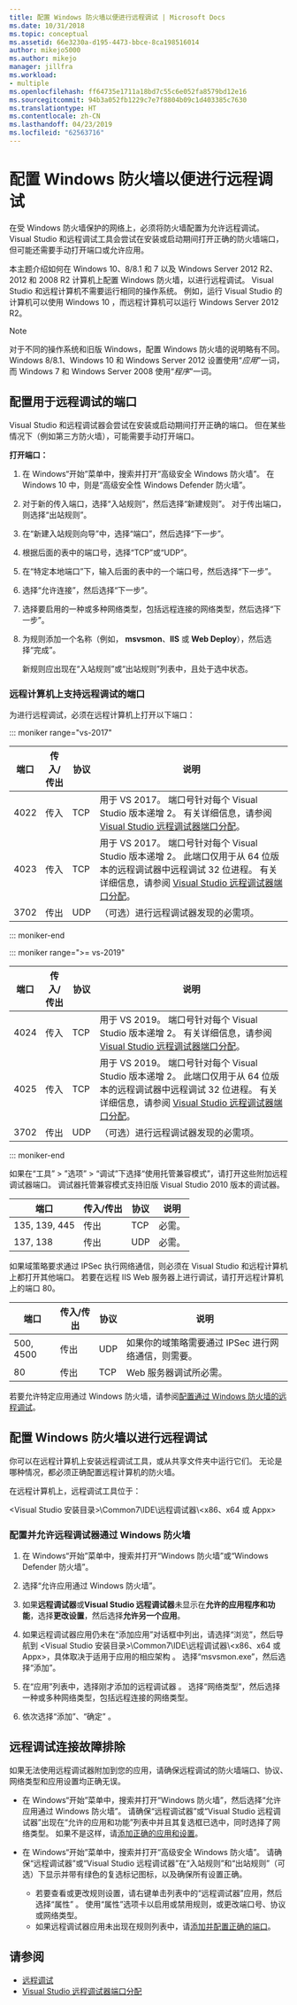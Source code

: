 ```yaml
---
title: 配置 Windows 防火墙以便进行远程调试 | Microsoft Docs
ms.date: 10/31/2018
ms.topic: conceptual
ms.assetid: 66e3230a-d195-4473-bbce-8ca198516014
author: mikejo5000
ms.author: mikejo
manager: jillfra
ms.workload:
- multiple
ms.openlocfilehash: ff64735e1711a18bd7c55c6e052fa8579bd12e16
ms.sourcegitcommit: 94b3a052fb1229c7e7f8804b09c1d403385c7630
ms.translationtype: HT
ms.contentlocale: zh-CN
ms.lasthandoff: 04/23/2019
ms.locfileid: "62563716"
---
```

# <a name="configure-windows-firewall-for-remote-debugging"></a>配置 Windows 防火墙以便进行远程调试

在受 Windows 防火墙保护的网络上，必须将防火墙配置为允许远程调试。 Visual Studio 和远程调试工具会尝试在安装或启动期间打开正确的防火墙端口，但可能还需要手动打开端口或允许应用。

本主题介绍如何在 Windows 10、8/8.1 和 7 以及 Windows Server 2012 R2、2012 和 2008 R2 计算机上配置 Windows 防火墙，以进行远程调试。 Visual Studio 和远程计算机不需要运行相同的操作系统。 例如，运行 Visual Studio 的计算机可以使用 Windows 10 ，而远程计算机可以运行 Windows Server 2012 R2。

>[!NOTE]
>对于不同的操作系统和旧版 Windows，配置 Windows 防火墙的说明略有不同。 Windows 8/8.1、Windows 10 和 Windows Server 2012 设置使用“*应用*”一词，而 Windows 7 和 Windows Server 2008 使用“*程序*”一词。

## <a name="configure-ports-for-remote-debugging"></a>配置用于远程调试的端口

Visual Studio 和远程调试器会尝试在安装或启动期间打开正确的端口。 但在某些情况下（例如第三方防火墙），可能需要手动打开端口。

**打开端口：**

1. 在 Windows“开始”菜单中，搜索并打开“高级安全 Windows 防火墙”。 在 Windows 10 中，则是“高级安全性 Windows Defender 防火墙”。

1. 对于新的传入端口，选择“入站规则”，然后选择“新建规则”。  对于传出端口，则选择“出站规则”。

1. 在“新建入站规则向导”中，选择“端口”，然后选择“下一步”。  

1. 根据后面的表中的端口号，选择“TCP”或“UDP”。 

1. 在“特定本地端口”下，输入后面的表中的一个端口号，然后选择“下一步”。 

1. 选择“允许连接”，然后选择“下一步”。 

1. 选择要启用的一种或多种网络类型，包括远程连接的网络类型，然后选择“下一步”。

1. 为规则添加一个名称（例如， **msvsmon**、**IIS** 或 **Web Deploy**），然后选择“完成”。

   新规则应出现在“入站规则”或“出站规则”列表中，且处于选中状态。 

### <a name="ports-on-the-remote-computer-that-enable-remote-debugging"></a>远程计算机上支持远程调试的端口

为进行远程调试，必须在远程计算机上打开以下端口：

::: moniker range="vs-2017"

|**端口**|**传入/传出**|**协议**|**说明**|
|-|-|-|-|
|4022|传入|TCP|用于 VS 2017。 端口号针对每个 Visual Studio 版本递增 2。 有关详细信息，请参阅 [Visual Studio 远程调试器端口分配](../debugger/remote-debugger-port-assignments.md)。|
|4023|传入|TCP|用于 VS 2017。 端口号针对每个 Visual Studio 版本递增 2。 此端口仅用于从 64 位版本的远程调试器中远程调试 32 位进程。 有关详细信息，请参阅 [Visual Studio 远程调试器端口分配](../debugger/remote-debugger-port-assignments.md)。|
|3702|传出|UDP|（可选）进行远程调试器发现的必需项。|

::: moniker-end

::: moniker range=">= vs-2019"

|**端口**|**传入/传出**|**协议**|**说明**|
|-|-|-|-|
|4024|传入|TCP|用于 VS 2019。 端口号针对每个 Visual Studio 版本递增 2。 有关详细信息，请参阅 [Visual Studio 远程调试器端口分配](../debugger/remote-debugger-port-assignments.md)。|
|4025|传入|TCP|用于 VS 2019。 端口号针对每个 Visual Studio 版本递增 2。 此端口仅用于从 64 位版本的远程调试器中远程调试 32 位进程。 有关详细信息，请参阅 [Visual Studio 远程调试器端口分配](../debugger/remote-debugger-port-assignments.md)。|
|3702|传出|UDP|（可选）进行远程调试器发现的必需项。|

::: moniker-end

如果在“工具” > ”选项” > “调试”下选择“使用托管兼容模式”，请打开这些附加远程调试器端口。    调试器托管兼容模式支持旧版 Visual Studio 2010 版本的调试器。

|**端口**|**传入/传出**|**协议**|**说明**|
|-|-|-|-|
|135, 139, 445|传出|TCP|必需。|
|137, 138|传出|UDP|必需。|

如果域策略要求通过 IPSec 执行网络通信，则必须在 Visual Studio 和远程计算机上都打开其他端口。 若要在远程 IIS Web 服务器上进行调试，请打开远程计算机上的端口 80。

|**端口**|**传入/传出**|**协议**|**说明**|
|-|-|-|-|
|500, 4500|传出|UDP|如果你的域策略需要通过 IPSec 进行网络通信，则需要。|
|80|传出|TCP|Web 服务器调试所必需。|

若要允许特定应用通过 Windows 防火墙，请参阅[配置通过 Windows 防火墙的远程调试](#configure-remote-debugging-through-windows-firewall)。

## <a name="configure-remote-debugging-through-windows-firewall"></a>配置 Windows 防火墙以进行远程调试

你可以在远程计算机上安装远程调试工具，或从共享文件夹中运行它们。 无论是哪种情况，都必须正确配置远程计算机的防火墙。

在远程计算机上，远程调试工具位于：

\<Visual Studio 安装目录\>\\Common7\\IDE\\远程调试器\\\<x86、x64 或 Appx\>  

### <a name="allow-and-configure-the-remote-debugger-through-windows-firewall"></a>配置并允许远程调试器通过 Windows 防火墙

1. 在 Windows“开始”菜单中，搜索并打开“Windows 防火墙”或“Windows Defender 防火墙”。

1. 选择“允许应用通过 Windows 防火墙”。

1. 如果**远程调试器**或**Visual Studio 远程调试器**未显示在**允许的应用程序和功能**，选择**更改设置**，然后选择**允许另一个应用**。

1. 如果远程调试器应用仍未在“添加应用”对话框中列出，请选择“浏览”，然后导航到 \<Visual Studio 安装目录\>\\Common7\\IDE\\远程调试器\\\<x86、x64 或 Appx\>，具体取决于适用于应用的相应架构   。 选择“msvsmon.exe”，然后选择“添加”。

1. 在“应用”列表中，选择刚才添加的远程调试器 。 选择“网络类型”，然后选择一种或多种网络类型，包括远程连接的网络类型。

1. 依次选择“添加”、“确定” 。

## <a name="troubleshoot-the-remote-debugging-connection"></a><a name="troubleshooting"></a>远程调试连接故障排除

如果无法使用远程调试器附加到您的应用，请确保远程调试的防火墙端口、协议、网络类型和应用设置均正确无误。

- 在 Windows“开始”菜单中，搜索并打开“Windows 防火墙”，然后选择“允许应用通过 Windows 防火墙”。 请确保“远程调试器”或“Visual Studio 远程调试器”出现在“允许的应用和功能”列表中并且其复选框已选中，同时选择了网络类型。   如果不是这样，请[添加正确的应用和设置](#configure-remote-debugging-through-windows-firewall)。

- 在 Windows“开始”菜单中，搜索并打开“高级安全 Windows 防火墙”。 请确保“远程调试器”或“Visual Studio 远程调试器”在“入站规则”和“出站规则”（可选）下显示并带有绿色的复选标记图标，以及确保所有设置正确。   

  - 若要查看或更改规则设置，请右键单击列表中的“远程调试器”应用，然后选择“属性” 。 使用“属性”选项卡以启用或禁用规则，或更改端口号、协议或网络类型。
  - 如果远程调试器应用未出现在规则列表中，请[添加并配置正确的端口](#configure-ports-for-remote-debugging)。

## <a name="see-also"></a>请参阅

- [远程调试](../debugger/remote-debugging.md)
- [Visual Studio 远程调试器端口分配](../debugger/remote-debugger-port-assignments.md)
